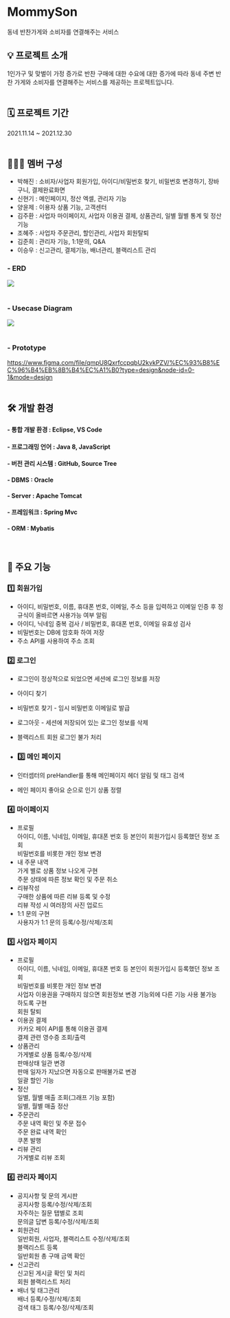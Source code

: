 # MommySon
동네 반찬가게와 소비자를 연결해주는 서비스 
<br>

## 💡 프로젝트 소개
1인가구 및 맞벌이 가정 증가로 반찬 구매에 대한 수요에 대한 증가에 따라 동네 주변 반찬 가게와 소비자를 연결해주는 서비스를 제공하는 프로젝트입니다.
<br>
<br>

## 🗓 프로젝트 기간
2021.11.14 ~ 2021.12.30
<br>
<br>

## 👨‍👦‍👦 멤버 구성
- 박해진 : 소비자/사업자 회원가입, 아이디/비밀번호 찾기, 비밀번호 변경하기, 장바구니, 결제완료화면
- 신현기 : 메인페이지, 정산 엑셀, 관리자 기능
- 양윤제 : 이용자 상품 기능, 고객센터
- 김주환 : 사업자 마이페이지, 사업자 이용권 결제, 상품관리, 일별 월별 통계 및 정산 기능
- 조혜주 : 사업자 주문관리, 할인관리, 사업자 회원탈퇴
- 김준희 : 관리자 기능, 1:1문의, Q&A
- 이승우 : 신고관리, 결제기능, 배너관리, 블랙리스트 관리


### - ERD
![](https://github.com/juhwan-Ki/Mommyson/blob/master/erd.png)
<br>
<br>

### - Usecase Diagram
![](https://github.com/juhwan-Ki/Mommyson/blob/master/usecase.png)
<br>
<br>

### - Prototype
https://www.figma.com/file/qmpU8QxrfccpqbU2kvkPZV/%EC%93%B8%EC%96%B4%EB%8B%B4%EC%A1%B0?type=design&node-id=0-1&mode=design
<br>
<br>

## 🛠 개발 환경
#### - 통합 개발 환경 : Eclipse, VS Code
#### - 프로그래밍 언어 : Java 8, JavaScript
#### - 버전 관리 시스템 : GitHub, Source Tree
#### - DBMS : Oracle
#### - Server : Apache Tomcat
#### - 프레임워크 : Spring Mvc
#### - ORM : Mybatis
<br>

## 📝 주요 기능
### 1️⃣ 회원가입
- 아이디, 비밀번호, 이름, 휴대폰 번호, 이메일, 주소 등을 입력하고 이메일 인증 후 정규식이 올바르면 사용가능 여부 알림
- 아이디, 닉네임 중복 검사 / 비밀번호, 휴대폰 번호, 이메일 유효성 검사
- 비밀번호는 DB에 암호화 하여 저장
- 주소 API를 사용하여 주소 조회
  
### 2️⃣ 로그인
- 로그인이 정상적으로 되었으면 세션에 로그인 정보를 저장
- 아이디 찾기
- 비밀번호 찾기 - 임시 비밀번호 이메일로 발급
- 로그아웃 - 세션에 저장되어 있는 로그인 정보를 삭제
- 블랙리스트 회원 로그인 불가 처리

- ### 3️⃣ 메인 페이지
- 인터셉터의 preHandler를 통해 메인페이지 헤더 알림 및 태그 검색 
- 메인 페이지 좋아요 순으로 인기 상품 정렬

### 4️⃣ 마이페이지
- 프로필
   <br> 아이디, 이름, 닉네임, 이메일, 휴대폰 번호 등 본인이 회원가입시 등록했던 정보 조회
   <br> 비밀번호를 비롯한 개인 정보 변경
- 내 주문 내역
   <br> 가게 별로 상품 정보 나오게 구현
   <br> 주문 상태에 따른 정보 확인 및 주문 취소 
- 리뷰작성
   <br> 구매한 상품에 따른 리뷰 등록 및 수정 
   <br> 리뷰 작성 시 여러장의 사진 업로드 
- 1:1 문의 구현
   <br> 사용자가 1:1 문의 등록/수정/삭제/조회 

### 5️⃣ 사업자 페이지
- 프로필
   <br> 아이디, 이름, 닉네임, 이메일, 휴대폰 번호 등 본인이 회원가입시 등록했던 정보 조회
   <br> 비밀번호를 비롯한 개인 정보 변경
   <br> 사업자 이용권을 구매하지 않으면 회원정보 변경 기능외에 다른 기능 사용 불가능 하도록 구현
   <br> 회원 탈퇴
- 이용권 결제
   <br> 카카오 페이 API를 통해 이용권 결제 
   <br> 결제 관련 영수증 조회/출력 
- 상품관리
   <br> 가게별로 상품 등록/수정/삭제 
   <br> 판매상태 일관 변경 
   <br> 판매 일자가 지났으면 자동으로 판매불가로 변경
   <br> 일괄 할인 기능
- 정산
   <br> 일별, 월별 매출 조회(그래프 기능 포함)
   <br> 일별, 월별 매출 정산
- 주문관리
   <br> 주문 내역 확인 및 주문 접수
   <br> 주문 완료 내역 확인
   <br> 쿠폰 발행
- 리뷰 관리
   <br> 가게별로 리뷰 조회

### 6️⃣ 관리자 페이지
- 공지사항 및 문의 게시판
   <br> 공지사항 등록/수정/삭제/조회
   <br> 자주하는 질문 탭별로 조회
   <br> 문의글 답변 등록/수정/삭제/조회
- 회원관리
   <br> 일반회원, 사업자, 블랙리스트 수정/삭제/조회
   <br> 블랙리스트 등록
   <br> 일반회원 총 구매 금액 확인
- 신고관리
   <br> 신고된 게시글 확인 및 처리
   <br> 회원 블랙리스트 처리
- 배너 및 태그관리
   <br> 배너 등록/수정/삭제/조회
   <br> 검색 태그 등록/수정/삭제/조회



